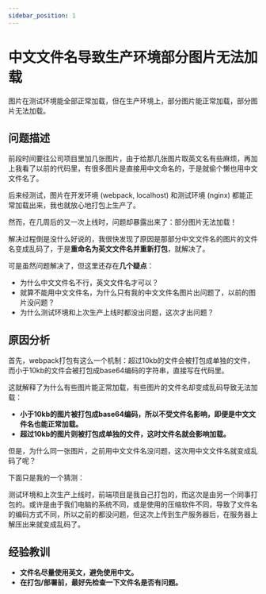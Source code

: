 ```yaml
---
sidebar_position: 1
---
```


# 中文文件名导致生产环境部分图片无法加载

图片在测试环境能全部正常加载，但在生产环境上，部分图片能正常加载，部分图片无法加载。

## 问题描述

前段时间要往公司项目里加几张图片，由于给那几张图片取英文名有些麻烦，再加上我看了以前的代码里，有很多图片是直接用中文命名的，于是就偷个懒也用中文文件名了。

后来经测试，图片在开发环境 (webpack, localhost) 和测试环境 (nginx) 都能正常加载出来，我也就放心地打包上生产了。

然而，在几周后的又一次上线时，问题却暴露出来了：部分图片无法加载！

解决过程倒是没什么好说的，我很快发现了原因是那部分中文文件名的图片的文件名变成乱码了，于是**重命名为英文文件名并重新打包**，就解决了。

可是虽然问题解决了，但这里还存在**几个疑点**：

- 为什么中文文件名不行，英文文件名才可以？
- 就算不能用中文文件名，为什么只有我的中文文件名图片出问题了，以前的图片没问题？
- 为什么测试环境和上次生产上线时都没出问题，这次才出问题？

## 原因分析

首先，webpack打包有这么一个机制：超过10kb的文件会被打包成单独的文件，而小于10kb的文件会被打包成base64编码的字符串，直接写在代码里。

这就解释了为什么有些图片能正常加载，有些图片的文件名却变成乱码导致无法加载：

- **小于10kb的图片被打包成base64编码，所以不受文件名影响，即便是中文文件名也能正常加载。**
- **超过10kb的图片则被打包成单独的文件，这时文件名就会影响加载。**

但是，为什么同一张图片，之前用中文文件名没问题，这次用中文文件名就变成乱码了呢？

下面只是我的一个猜测：

测试环境和上次生产上线时，前端项目是我自己打包的，而这次是由另一个同事打包的。或许是由于我们电脑的系统不同，或是使用的压缩软件不同，导致了文件名的编码方式不同，所以之前的都没问题，但这次上传到生产服务器后，在服务器上解压出来就变成乱码了。

## 经验教训

- **文件名尽量使用英文，避免使用中文。**
- **在打包/部署前，最好先检查一下文件名是否有问题。**
